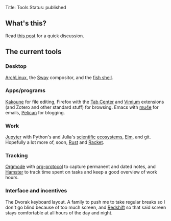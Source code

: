 Title: Tools
Status: published

What's this?
------------

Read [this post](/posts/2017-02-01-tools-of-the-trade/) for a quick discussion.


The current tools
-----------------

### Desktop

[ArchLinux](https://www.archlinux.org/), the [Sway](https://github.com/swaywm/sway) compositor, and the [fish shell](https://fishshell.com/).

### Apps/programs

[Kakoune](http://kakoune.org/) for file editing, Firefox with the [Tab Center](https://testpilot.firefox.com/experiments/tab-center) and [Vimium](https://addons.mozilla.org/en-US/firefox/addon/vimium-ff/) extensions (and Zotero and other standard stuff) for browsing.
Emacs with [mu4e](https://www.djcbsoftware.nl/code/mu/mu4e.html) for emails, [Pelican](https://blog.getpelican.com/) for blogging.

### Work

[Jupyter](https://jupyter.org/) with Python's and Julia's [scientific](https://scipy.org/) [ecosystems](https://julialang.org/ecosystems/), [Elm](http://elm-lang.org/), and git. Hopefully a lot more of, soon, [Rust](https://www.rust-lang.org/) and [Racket](https://racket-lang.org/).

### Tracking

[Orgmode](https://orgmode.org/) with [org-protocol](https://orgmode.org/worg/org-contrib/org-protocol.html) to capture permanent and dated notes, and [Hamster](http://projecthamster.org/) to track time spent on tasks and keep a good overview of work hours.

### Interface and incentives

The Dvorak keyboard layout. A family to push me to take regular breaks so I don't go blind because of too much screen, and [Redshift](http://jonls.dk/redshift/) so that said screen stays comfortable at all hours of the day and night.
